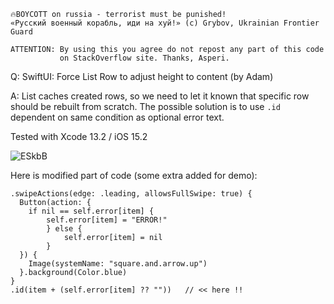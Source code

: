 ```
🔥BOYCOTT on russia - terrorist must be punished!
«Русский военный корабль, иди на хуй!» (c) Grybov, Ukrainian Frontier Guard

ATTENTION: By using this you agree do not repost any part of this code
           on StackOverflow site. Thanks, Asperi.
```

Q: SwiftUI: Force List Row to adjust height to content (by Adam)

A: List caches created rows, so we need to let it known that specific row should be rebuilt from scratch. The possible solution is to use `.id` dependent on same condition as optional error text.

Tested with Xcode 13.2 / iOS 15.2

![ESkbB](https://user-images.githubusercontent.com/62171579/178040993-c99d6f97-310f-4f36-940b-54d2545349e6.gif)

Here is modified part of code (some extra added for demo):

    .swipeActions(edge: .leading, allowsFullSwipe: true) {
      Button(action: {
      	if nil == self.error[item] {
        	self.error[item] = "ERROR!"
			} else {
				self.error[item] = nil
			}
      }) {
        Image(systemName: "square.and.arrow.up")
      }.background(Color.blue)
    }
    .id(item + (self.error[item] ?? ""))   // << here !!

